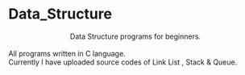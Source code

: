 # Data_Structure
<center>Data Structure programs for beginners.</center><br>
All programs written in C language.<br>
Currently I have uploaded source codes of Link List , Stack & Queue.
